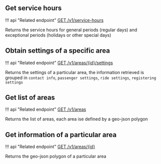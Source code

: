 ## Get service hours

!!! api "Related endpoint"
    [GET /v1/service-hours](https://app.swaggerhub.com/apis-docs/Shotl-transportation/maas/1.0.0-draft#/Service%20hours/getServiceHours)

Returns the service hours for general periods (regular days) and exceptional periods (holidays or other special days)

## Obtain settings of a specific area

!!! api "Related endpoint"
    [GET /v1/areas/{id}/settings](https://app.swaggerhub.com/apis-docs/Shotl-transportation/maas/1.0.0-draft#/Areas/getAreaSettings)

Returns the settings of a particular area, the information retrieved is grouped in `contact info`, `passenger settings`,
`ride settings`, `registering settings`

## Get list of areas

!!! api "Related endpoint"
    [GET /v1/areas](https://app.swaggerhub.com/apis-docs/Shotl-transportation/maas/1.0.0-draft#/Areas/getAreas)

Returns the list of areas, each area ise defined by a geo-json polygon

## Get information of a particular area

!!! api "Related endpoint"
    [GET /v1/areas/{id}](https://app.swaggerhub.com/apis-docs/Shotl-transportation/maas/1.0.0-draft#/Areas/getArea)

Returns the geo-json polygon of a particular area

